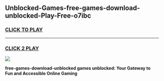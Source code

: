 
## Unblocked-Games-free-games-download-unblocked-Play-Free-o7ibc
<h3>
<a href="https://premium76.site?title=free-games-download-unblocked&ref=17A">CLICK TO PLAY</a></h3>
<hr>

<h3>
<a href="https://premium76.site?title=free-games-download-unblocked&ref=17A">CLICK 2 PLAY</a>
  
</h3>

<a href="https://premium76.site?title=free-games-download-unblocked&ref=17A"><img src="https://clearcache.store/games.png"></a>


**free-games-download-unblocked games unblocked: Your Gateway to Fun and Accessible Online Gaming**
